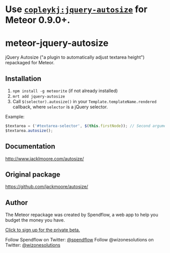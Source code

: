 # Use [`copleykj:jquery-autosize`](https://github.com/copleykj/meteor-jquery-autosize) for Meteor 0.9.0+.

meteor-jquery-autosize
======================

jQuery Autosize ("a plugin to automatically adjust textarea height") repackaged for Meteor.

## Installation

1. `npm install -g meteorite` (if not already installed)
1. `mrt add jquery-autosize`
1. Call `$(selector).autosize()` in your `Template.templateName.rendered` callback, where `selector` is a jQuery selector.

Example:

````javascript
$textarea = ('#textarea-selector', $(this.firstNode)); // Second argument establishes jQuery context
$textarea.autosize();
````

## Documentation

http://www.jacklmoore.com/autosize/

## Original package

https://github.com/jackmoore/autosize/

## Author

The Meteor repackage was created by Spendflow, a web app to help you budget the money you have.

[Click to sign up for the private beta.](http://wiz1.us/spendflowbeta)

Follow Spendflow on Twitter: [@spendflow](https://twitter.com/spendflow)
Follow @wizonesolutions on Twitter: [@wizonesolutions](https://twitter.com/wizonesolutions)
